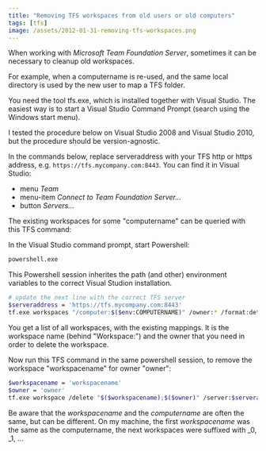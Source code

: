 ```yaml
---
title: "Removing TFS workspaces from old users or old computers"
tags: [tfs]
image: /assets/2012-01-31-removing-tfs-workspaces.png
---
```


When working with *Microsoft Team Foundation Server*, sometimes it can be
necessary to cleanup old workspaces. 

<!--more-->

For example, when a computername is re-used, and the same local directory is
used by the new user to map a TFS folder.

You need the tool tfs.exe, which is installed together with Visual Studio. The
easiest way is to start a Visual Studio Command Prompt (search using the
Windows start menu).

I tested the procedure below on Visual Studio 2008 and Visual Studio 2010, but
the procedure should be version-agnostic.

In the commands below, replace serveraddress with your TFS http or https
address, e.g. `https://tfs.mycompany.com:8443`. You can find it in Visual
Studio: 
* menu *Team*
* menu-item *Connect to Team Foundation Server...*
* button *Servers...*

The existing workspaces for some "computername" can be queried with this TFS
command:

In the Visual Studio command prompt, start Powershell:

```bash
powershell.exe
```

This Powershell session inherites the path (and other) environment variables to
the correct Visual Studion installation.

```bash
# update the next line with the correct TFS server
$serveraddress = 'https://tfs.mycompany.com:8443'
tf.exe workspaces "/computer:$($env:COMPUTERNAME)" /owner:* /format:detailed "/server:$serveraddress"
```

You get a list of all workspaces, with the existing mappings. It is the 
workspace name (behind "Workspace:") and the owner that you need in order to 
delete the workspace.

Now run this TFS command in the same powershell session, to remove the 
workspace "workspacename" for owner "owner":

```bash
$workspacename = 'workspacename'
$owner = 'owner'
tf.exe workspace /delete "$($workspacename);$($owner)" /server:$serveraddress
```

Be aware that the *workspacename* and the *computername* are often the same, 
but can be different. On my machine, the first *workspacename* was the same as 
the computername, the next workspaces were suffixed with _0, _1, ...
